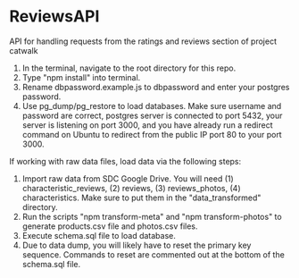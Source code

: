 # ReviewsAPI
API for handling requests from the ratings and reviews section of project catwalk

1. In the terminal, navigate to the root directory for this repo.
2. Type "npm install" into terminal.
3. Rename dbpassword.example.js to dbpassword and enter your postgres password.
4. Use pg_dump/pg_restore to load databases. Make sure username and password are correct, postgres server is connected to port 5432, your server is listening on port 3000, and you have already run a redirect command on Ubuntu to redirect from the public IP port 80 to your port 3000.


If working with raw data files, load data via the following steps:

1. Import raw data from SDC Google Drive. You will need (1) characteristic_reviews, (2) reviews, (3) reviews_photos, (4) characteristics. Make sure to put them in the "data_transformed" directory.
2. Run the scripts "npm transform-meta" and "npm transform-photos" to generate products.csv file and photos.csv files.
3. Execute schema.sql file to load database.
4. Due to data dump, you will likely have to reset the primary key sequence. Commands to reset are commented out at the bottom of the schema.sql file.
